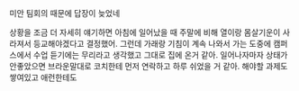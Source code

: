 미안 팀회의 때문에 답장이 늦었네

상황을 조금 더 자세히 얘기하면 아침에 일어났을 때 주말에 비해 열이랑 몸살기운이 사라져서 등교해야겠다고 결정했어.
그런데 가래랑 기침이 계속 나와서 가는 도중에 캠퍼스에서 수업 듣기에는 무리라고 생각했고 그대로 집에 온거 같아.
일어나자마자 상태가 안좋았으면 브라운말대로 코치한테 먼저 연락하고 하루 쉬었을 거 같아.
해야할 과제도 쌓여있고 애런한테도 